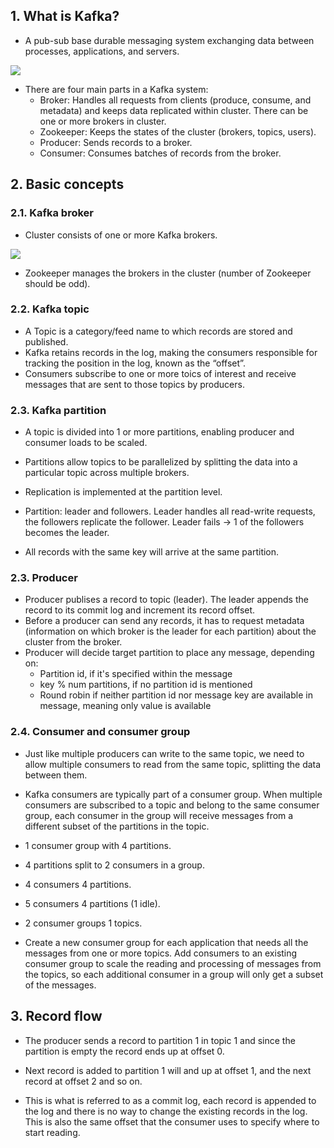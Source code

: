 ## 1. What is Kafka?

- A pub-sub base durable messaging system exchanging data between processes, applications, and servers.

![](https://www.cloudkarafka.com/img/blog/durable-message-system.png)

- There are four main parts in a Kafka system:
    - Broker: Handles all requests from clients (produce, consume, and metadata) and keeps data replicated within cluster. There can be one or more brokers in cluster.
    - Zookeeper: Keeps the states of the cluster (brokers, topics, users).
    - Producer: Sends records to a broker.
    - Consumer: Consumes batches of records from the broker.

## 2. Basic concepts

### 2.1. Kafka broker

- Cluster consists of one or more Kafka brokers.

![](https://www.cloudkarafka.com/img/blog/kafka-broker-beginner.png)

- Zookeeper manages the brokers in the cluster (number of Zookeeper should be odd).

### 2.2. Kafka topic

- A Topic is a category/feed name to which records are stored and published.
- Kafka retains records in the log, making the consumers responsible for tracking the position in the log, known as the “offset”.
- Consumers subscribe to one or more toics of interest and receive messages that are sent to those topics by producers.

### 2.3. Kafka partition

- A topic is divided into 1 or more partitions, enabling producer and consumer loads to be scaled.
- Partitions allow topics to be parallelized by splitting the data into a particular topic across multiple brokers.
- Replication is implemented at the partition level.

- Partition: leader and followers. Leader handles all read-write requests, the followers replicate the follower. Leader fails -> 1 of the followers becomes the leader.
- All records with the same key will arrive at the same partition.

### 2.3. Producer

- Producer publises a record to topic (leader). The leader appends the record to its commit log and increment its record offset.
- Before a producer can send any records, it has to request metadata (information on which broker is the leader for each partition) about the cluster from the broker.
- Producer will decide target partition to place any message, depending on:
    - Partition id, if it's specified within the message
    - key % num partitions, if no partition id is mentioned
    - Round robin if neither partition id nor message key are available in message, meaning only value is available


### 2.4. Consumer and consumer group

- Just like multiple producers can write to the same topic, we need to allow multiple consumers to read from the same topic, splitting the data between them.
- Kafka consumers are typically part of a consumer group. When multiple consumers are subscribed to a topic and belong to the same consumer group, each consumer in the group will receive messages from a different subset of the partitions in the topic.
- 1 consumer group with 4 partitions.


- 4 partitions split to 2 consumers in a group.


- 4 consumers 4 partitions.


- 5 consumers 4 partitions (1 idle).


- 2 consumer groups 1 topics.


- Create a new consumer group for each application that needs all the messages from one or more topics. Add consumers to an existing consumer group to scale the reading and processing of messages from the topics, so each additional consumer in a group will only get a subset of the messages.

## 3. Record flow


- The producer sends a record to partition 1 in topic 1 and since the partition is empty the record ends up at offset 0.

- Next record is added to partition 1 will and up at offset 1, and the next record at offset 2 and so on.

- This is what is referred to as a commit log, each record is appended to the log and there is no way to change the existing records in the log. This is also the same offset that the consumer uses to specify where to start reading.